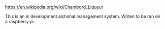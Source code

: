 https://en.wikipedia.org/wiki/Chambord_Liqueur

This is an in development alchohal management system. Writen to be ran on a raspberry pi.
